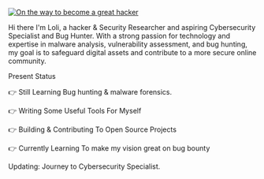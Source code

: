 [![On the way to become a great hacker](https://readme-typing-svg.demolab.com/?lines=HI+I'm+Loli;on+my+way+to+become+a+great+hacker)](https://git.io/typing-svg)

Hi there 
I'm Loli, a hacker & Security Researcher and aspiring Cybersecurity Specialist and Bug Hunter. With a strong passion for technology and expertise in malware analysis, vulnerability assessment, and bug hunting, my goal is to safeguard digital assets and contribute to a more secure online community.


Present Status

👉 Still Learning Bug hunting & malware forensics.

👉 Writing Some Useful Tools For Myself

👉 Building & Contributing To Open Source Projects

👉 Currently Learning To make my vision great on bug bounty

Updating: Journey to Cybersecurity Specialist.

